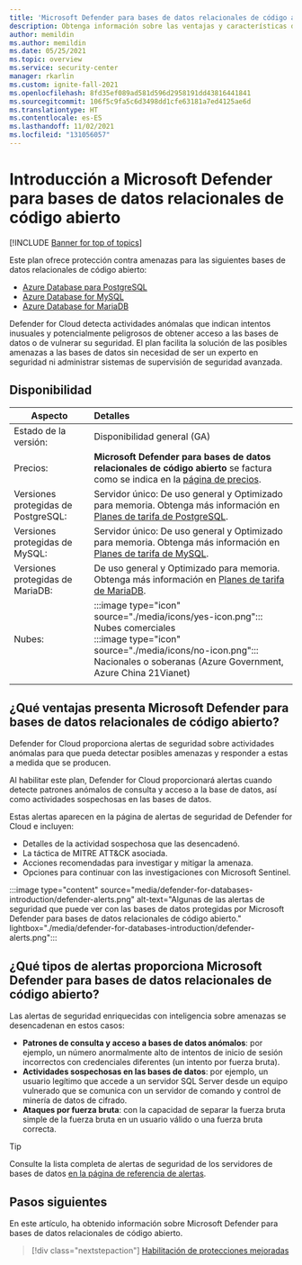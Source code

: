 ```yaml
---
title: 'Microsoft Defender para bases de datos relacionales de código abierto: ventajas y características'
description: Obtenga información sobre las ventajas y características de Microsoft Defender para bases de datos relacionales de código abierto, como PostgreSQL, MySQL y MariaDB.
author: memildin
ms.author: memildin
ms.date: 05/25/2021
ms.topic: overview
ms.service: security-center
manager: rkarlin
ms.custom: ignite-fall-2021
ms.openlocfilehash: 8fd35ef089ad581d596d2958191dd43816441841
ms.sourcegitcommit: 106f5c9fa5c6d3498dd1cfe63181a7ed4125ae6d
ms.translationtype: HT
ms.contentlocale: es-ES
ms.lasthandoff: 11/02/2021
ms.locfileid: "131056057"
---
```

# <a name="introduction-to-microsoft-defender-for-open-source-relational-databases"></a>Introducción a Microsoft Defender para bases de datos relacionales de código abierto

[!INCLUDE [Banner for top of topics](./includes/banner.md)]

Este plan ofrece protección contra amenazas para las siguientes bases de datos relacionales de código abierto:

- [Azure Database para PostgreSQL](../postgresql/index.yml)
- [Azure Database for MySQL](../mysql/index.yml)
- [Azure Database for MariaDB](../mariadb/index.yml)

Defender for Cloud detecta actividades anómalas que indican intentos inusuales y potencialmente peligrosos de obtener acceso a las bases de datos o de vulnerar su seguridad. El plan facilita la solución de las posibles amenazas a las bases de datos sin necesidad de ser un experto en seguridad ni administrar sistemas de supervisión de seguridad avanzada.

## <a name="availability"></a>Disponibilidad

| Aspecto                             | Detalles                                                                                                                                    |
|------------------------------------|:-------------------------------------------------------------------------------------------------------------------------------------------|
| Estado de la versión:                     | Disponibilidad general (GA)                                                     |
| Precios:                           | **Microsoft Defender para bases de datos relacionales de código abierto** se factura como se indica en la [página de precios](https://azure.microsoft.com/pricing/details/security-center/).   |
| Versiones protegidas de PostgreSQL:  | Servidor único: De uso general y Optimizado para memoria. Obtenga más información en [Planes de tarifa de PostgreSQL](../postgresql/concepts-pricing-tiers.md).   |
| Versiones protegidas de MySQL:       | Servidor único: De uso general y Optimizado para memoria. Obtenga más información en [Planes de tarifa de MySQL](../mysql/concepts-pricing-tiers.md).                        |
| Versiones protegidas de MariaDB:     | De uso general y Optimizado para memoria. Obtenga más información en [Planes de tarifa de MariaDB](../mariadb/concepts-pricing-tiers.md).                      |
| Nubes:                            | :::image type="icon" source="./media/icons/yes-icon.png"::: Nubes comerciales<br>:::image type="icon" source="./media/icons/no-icon.png"::: Nacionales o soberanas (Azure Government, Azure China 21Vianet) |
|                                    |                                                                                                                                            |

## <a name="what-are-the-benefits-of-microsoft-defender-for-open-source-relational-databases"></a>¿Qué ventajas presenta Microsoft Defender para bases de datos relacionales de código abierto?

Defender for Cloud proporciona alertas de seguridad sobre actividades anómalas para que pueda detectar posibles amenazas y responder a estas a medida que se producen.

Al habilitar este plan, Defender for Cloud proporcionará alertas cuando detecte patrones anómalos de consulta y acceso a la base de datos, así como actividades sospechosas en las bases de datos.

Estas alertas aparecen en la página de alertas de seguridad de Defender for Cloud e incluyen:

- Detalles de la actividad sospechosa que las desencadenó.
- La táctica de MITRE ATT&CK asociada.
- Acciones recomendadas para investigar y mitigar la amenaza.
- Opciones para continuar con las investigaciones con Microsoft Sentinel.

:::image type="content" source="media/defender-for-databases-introduction/defender-alerts.png" alt-text="Algunas de las alertas de seguridad que puede ver con las bases de datos protegidas por Microsoft Defender para bases de datos relacionales de código abierto." lightbox="./media/defender-for-databases-introduction/defender-alerts.png":::

## <a name="what-kind-of-alerts-does-microsoft-defender-for-open-source-relational-databases-provide"></a>¿Qué tipos de alertas proporciona Microsoft Defender para bases de datos relacionales de código abierto?

Las alertas de seguridad enriquecidas con inteligencia sobre amenazas se desencadenan en estos casos:

- **Patrones de consulta y acceso a bases de datos anómalos**: por ejemplo, un número anormalmente alto de intentos de inicio de sesión incorrectos con credenciales diferentes (un intento por fuerza bruta).
- **Actividades sospechosas en las bases de datos**: por ejemplo, un usuario legítimo que accede a un servidor SQL Server desde un equipo vulnerado que se comunica con un servidor de comando y control de minería de datos de cifrado.
- **Ataques por fuerza bruta**: con la capacidad de separar la fuerza bruta simple de la fuerza bruta en un usuario válido o una fuerza bruta correcta.

> [!TIP]
> Consulte la lista completa de alertas de seguridad de los servidores de bases de datos [en la página de referencia de alertas](alerts-reference.md#alerts-osrdb).



## <a name="next-steps"></a>Pasos siguientes

En este artículo, ha obtenido información sobre Microsoft Defender para bases de datos relacionales de código abierto.

> [!div class="nextstepaction"]
> [Habilitación de protecciones mejoradas](enable-enhanced-security.md)

